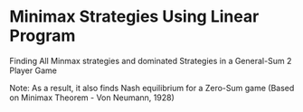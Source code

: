 # Minimax Strategies Using Linear Program
Finding All Minmax strategies and dominated Strategies in a General-Sum 2 Player Game

Note: As a result, it also finds Nash equilibrium for a Zero-Sum game (Based on Minimax Theorem - Von Neumann, 1928)
